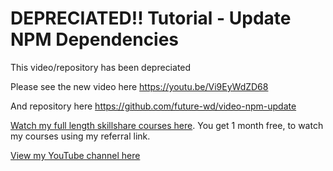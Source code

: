 # DEPRECIATED!! Tutorial - Update NPM Dependencies

This video/repository has been depreciated

Please see the new video here <https://youtu.be/Vi9EyWdZD68>

And repository here <https://github.com/future-wd/video-npm-update>

[Watch my full length skillshare courses here](https://skl.sh/3rsfq4y). You get 1 month free, to watch my courses using my referral link.

[View my YouTube channel here](https://www.youtube.com/channel/UCtlnMUJr68ytsr11_dv_elg)
